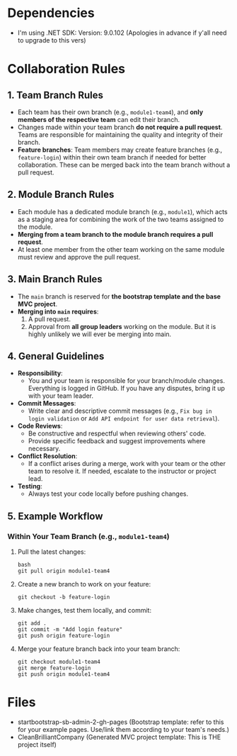 # Dependencies
- I'm using .NET SDK: Version: 9.0.102 (Apologies in advance if y'all need to upgrade to this vers)

# Collaboration Rules

## 1. Team Branch Rules
- Each team has their own branch (e.g., `module1-team4`), and **only members of the respective team** can edit their branch.
- Changes made within your team branch **do not require a pull request**. Teams are responsible for maintaining the quality and integrity of their branch.
- **Feature branches**: Team members may create feature branches (e.g., `feature-login`) within their own team branch if needed for better collaboration. These can be merged back into the team branch without a pull request.

## 2. Module Branch Rules
- Each module has a dedicated module branch (e.g., `module1`), which acts as a staging area for combining the work of the two teams assigned to the module.
- **Merging from a team branch to the module branch requires a pull request**. 
- At least one member from the other team working on the same module must review and approve the pull request.

## 3. Main Branch Rules
- The `main` branch is reserved for **the bootstrap template and the base MVC project**.
- **Merging into `main` requires**:
  1. A pull request.
  2. Approval from **all group leaders** working on the module.
But it is highly unlikely we will ever be merging into main.

## 4. General Guidelines
- **Responsibility**:
  - You and your team is responsible for your branch/module changes. Everything is logged in GitHub. If you have any disputes, bring it up with your team leader.
- **Commit Messages**:
  - Write clear and descriptive commit messages (e.g., `Fix bug in login validation` or `Add API endpoint for user data retrieval`).
- **Code Reviews**:
  - Be constructive and respectful when reviewing others' code.
  - Provide specific feedback and suggest improvements where necessary.
- **Conflict Resolution**:
  - If a conflict arises during a merge, work with your team or the other team to resolve it. If needed, escalate to the instructor or project lead.
- **Testing**:
  - Always test your code locally before pushing changes.

## 5. Example Workflow

### Within Your Team Branch (e.g., `module1-team4`)
1. Pull the latest changes:
   ```
   bash
   git pull origin module1-team4
   ```

2. Create a new branch to work on your feature:
   ```
   git checkout -b feature-login
   ```
3. Make changes, test them locally, and commit:
   ```
   git add .
   git commit -m "Add login feature"
   git push origin feature-login
   ```
4. Merge your feature branch back into your team branch:
   ```
   git checkout module1-team4
   git merge feature-login
   git push origin module1-team4
   ```
# Files
- startbootstrap-sb-admin-2-gh-pages (Bootstrap template: refer to this for your example pages. Use/link them according to your team's needs.)
- CleanBrilliantCompany (Generated MVC project template: This is THE project itself)
